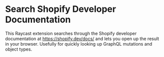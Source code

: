# Search Shopify Developer Documentation

This Raycast extension searches through the Shopify developer documentation at https://shopify.dev/docs/ and lets you open up the result in your browser. Usefully for quickly looking up GraphQL mutations and object types.

